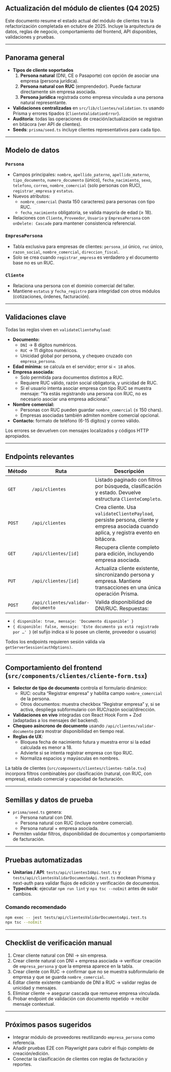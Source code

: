 ## Actualización del módulo de clientes (Q4 2025)

Este documento resume el estado actual del módulo de clientes tras la refactorización completada en octubre de 2025. Incluye la arquitectura de datos, reglas de negocio, comportamiento del frontend, API disponibles, validaciones y pruebas.

---

## Panorama general

- **Tipos de cliente soportados**
   1. **Persona natural** (DNI, CE o Pasaporte) con opción de asociar una empresa (persona jurídica).
   2. **Persona natural con RUC** (emprendedor). Puede facturar directamente sin empresa asociada.
   3. **Persona jurídica** registrada como empresa vinculada a una persona natural representante.
- **Validaciones centralizadas** en `src/lib/clientes/validation.ts` usando Prisma y errores tipados (`ClienteValidationError`).
- **Auditoría**: todas las operaciones de creación/actualización se registran en bitácora (ver API de clientes).
- **Seeds**: `prisma/seed.ts` incluye clientes representativos para cada tipo.

---

## Modelo de datos

### `Persona`
- Campos principales: `nombre`, `apellido_paterno`, `apellido_materno`, `tipo_documento`, `numero_documento` (único), `fecha_nacimiento`, `sexo`, `telefono`, `correo`, `nombre_comercial` (solo personas con RUC), `registrar_empresa` y `estatus`.
- Nuevos atributos:
   - `nombre_comercial` (hasta 150 caracteres) para personas con tipo RUC.
   - `fecha_nacimiento` obligatoria, se valida mayoría de edad (≥ 18).
- Relaciones con `Cliente`, `Proveedor`, `Usuario` y `EmpresaPersona` con `onDelete: Cascade` para mantener consistencia referencial.

### `EmpresaPersona`
- Tabla exclusiva para empresas de clientes: `persona_id` único, `ruc` único, `razon_social`, `nombre_comercial`, `direccion_fiscal`.
- Solo se crea cuando `registrar_empresa` es verdadero y el documento base no es un RUC.

### `Cliente`
- Relaciona una persona con el dominio comercial del taller.
- Mantiene `estatus` y `fecha_registro` para integridad con otros módulos (cotizaciones, órdenes, facturación).

---

## Validaciones clave

Todas las reglas viven en `validateClientePayload`:

- **Documento:**
   - `DNI` → 8 dígitos numéricos.
   - `RUC` → 11 dígitos numéricos.
   - Unicidad global por persona, y chequeo cruzado con `empresa_persona`.
- **Edad mínima:** se calcula en el servidor; error si `< 18` años.
- **Empresa asociada:**
   - Solo permitida para documentos distintos a RUC.
   - Requiere RUC válido, razón social obligatoria, y unicidad de RUC.
   - Si el usuario intenta asociar empresa con tipo RUC se muestra mensaje: “Ya estás registrando una persona con RUC, no es necesario asociar una empresa adicional.”
- **Nombre comercial:**
   - Personas con RUC pueden guardar `nombre_comercial` (≤ 150 chars).
   - Empresas asociadas también admiten nombre comercial opcional.
- **Contacto:** formato de teléfono (6-15 dígitos) y correo válido.

Los errores se devuelven con mensajes localizados y códigos HTTP apropiados.

---

## Endpoints relevantes

| Método | Ruta | Descripción |
| --- | --- | --- |
| `GET` | `/api/clientes` | Listado paginado con filtros por búsqueda, clasificación y estado. Devuelve estructura `ClienteCompleto`. |
| `POST` | `/api/clientes` | Crea cliente. Usa `validateClientePayload`, persiste persona, cliente y empresa asociada cuando aplica, y registra evento en bitácora. |
| `GET` | `/api/clientes/[id]` | Recupera cliente completo para edición, incluyendo empresa asociada. |
| `PUT` | `/api/clientes/[id]` | Actualiza cliente existente, sincronizando persona y empresa. Mantiene transacciones en una única operación Prisma. |
| `POST` | `/api/clientes/validar-documento` | Valida disponibilidad de DNI/RUC. Respuestas:
   - `{ disponible: true, mensaje: 'Documento disponible' }`
   - `{ disponible: false, mensaje: 'Este documento ya está registrado por …' }`
      (el sufijo indica si lo posee un cliente, proveedor o usuario)

Todos los endpoints requieren sesión válida vía `getServerSession(authOptions)`.

---

## Comportamiento del frontend (`src/components/clientes/cliente-form.tsx`)

- **Selector de tipo de documento** controla el formulario dinámico:
   - RUC: oculta “Registrar empresa” y habilita campo `nombre_comercial` de la persona.
   - Otros documentos: muestra checkbox “Registrar empresa” y, si se activa, despliega subformulario con RUC/razón social/dirección.
- **Validaciones en vivo** integradas con React Hook Form + Zod (adaptadas a los mensajes del backend).
- **Chequeo asíncrono de documento** usando `/api/clientes/validar-documento` para mostrar disponibilidad en tiempo real.
- **Reglas de UX**:
   - Bloquea fecha de nacimiento futura y muestra error si la edad calculada es menor a 18.
   - Advierte si se intenta registrar empresa con tipo RUC.
   - Normaliza espacios y mayúsculas en nombres.

La tabla de clientes (`src/components/clientes/clientes-table.tsx`) incorpora filtros combinables por clasificación (natural, con RUC, con empresa), estado comercial y capacidad de facturación.

---

## Semillas y datos de prueba

- `prisma/seed.ts` genera:
   - Persona natural con DNI.
   - Persona natural con RUC (incluye nombre comercial).
   - Persona natural + empresa asociada.
- Permiten validar filtros, disponibilidad de documentos y comportamiento de facturación.

---

## Pruebas automatizadas

- **Unitarias / API**: `tests/api/clientesIdApi.test.ts` y `tests/api/clientesValidarDocumentoApi.test.ts` mockean Prisma y next-auth para validar flujos de edición y verificación de documentos.
- **Typecheck**: ejecutar `npm run lint` y `npx tsc --noEmit` antes de subir cambios.

### Comando recomendado

```bash
npm exec -- jest tests/api/clientesValidarDocumentoApi.test.ts
npx tsc --noEmit
```

---

## Checklist de verificación manual

1. Crear cliente natural con DNI → sin empresa.
2. Crear cliente natural con DNI + empresa asociada → verificar creación de `empresa_persona` y que la empresa aparece en la tabla.
3. Crear cliente con RUC → confirmar que no se muestra subformulario de empresa y que se guarda `nombre_comercial`.
4. Editar cliente existente cambiando de DNI a RUC → validar reglas de unicidad y mensajes.
5. Eliminar cliente → asegurar cascada que remueve empresa vinculada.
6. Probar endpoint de validación con documento repetido → recibir mensaje contextual.

---

## Próximos pasos sugeridos

- Integrar módulo de proveedores reutilizando `empresa_persona` como referencia.
- Añadir pruebas E2E con Playwright para cubrir el flujo completo de creación/edición.
- Conectar la clasificación de clientes con reglas de facturación y reportes.